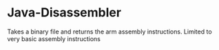 # Java-Disassembler
Takes a binary file and returns the arm assembly instructions. Limited to very basic assembly instructions 
